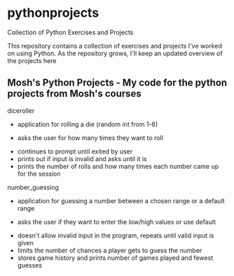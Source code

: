 # pythonprojects
Collection of Python Exercises and Projects

This repository contains a collection of exercises and projects I've worked on using Python. 
As the repository grows, I'll keep an updated overview of the projects here

## Mosh's Python Projects - My code for the python projects from Mosh's courses

diceroller 
- application for rolling a die (random int from 1-6) 
* asks the user for how many times they want to roll
+ continues to prompt until exited by user
+ prints out if input is invalid and asks until it is
+ prints the number of rolls and how many times each number  came up for the session

number_guessing
- application for guessing a number between a chosen range or a default range
* asks the user if they want to enter the low/high values or use default
+ doesn't allow invalid input in the program, repeats until valid input is given
+ limits the number of chances a player gets to guess the number
+ stores game history and prints number of games played and fewest guesses
